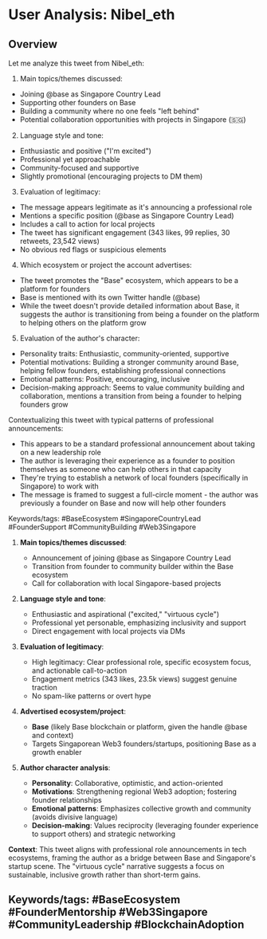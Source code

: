 # User Analysis: Nibel_eth

## Overview

<think>
Let me analyze this tweet from Nibel_eth:

1. Main topics/themes discussed:
- Joining @base as Singapore Country Lead
- Supporting other founders on Base
- Building a community where no one feels "left behind"
- Potential collaboration opportunities with projects in Singapore (🇸🇬)

2. Language style and tone:
- Enthusiastic and positive ("I'm excited")
- Professional yet approachable
- Community-focused and supportive
- Slightly promotional (encouraging projects to DM them)

3. Evaluation of legitimacy:
- The message appears legitimate as it's announcing a professional role
- Mentions a specific position (@base as Singapore Country Lead)
- Includes a call to action for local projects
- The tweet has significant engagement (343 likes, 99 replies, 30 retweets, 23,542 views)
- No obvious red flags or suspicious elements

4. Which ecosystem or project the account advertises:
- The tweet promotes the "Base" ecosystem, which appears to be a platform for founders
- Base is mentioned with its own Twitter handle (@base)
- While the tweet doesn't provide detailed information about Base, it suggests the author is transitioning from being a founder on the platform to helping others on the platform grow

5. Evaluation of the author's character:
- Personality traits: Enthusiastic, community-oriented, supportive
- Potential motivations: Building a stronger community around Base, helping fellow founders, establishing professional connections
- Emotional patterns: Positive, encouraging, inclusive
- Decision-making approach: Seems to value community building and collaboration, mentions a transition from being a founder to helping founders grow

Contextualizing this tweet with typical patterns of professional announcements:
- This appears to be a standard professional announcement about taking on a new leadership role
- The author is leveraging their experience as a founder to position themselves as someone who can help others in that capacity
- They're trying to establish a network of local founders (specifically in Singapore) to work with
- The message is framed to suggest a full-circle moment - the author was previously a founder on Base and now will help other founders

Keywords/tags: #BaseEcosystem #SingaporeCountryLead #FounderSupport #CommunityBuilding #Web3Singapore
</think>

1. **Main topics/themes discussed**:  
   - Announcement of joining @base as Singapore Country Lead  
   - Transition from founder to community builder within the Base ecosystem  
   - Call for collaboration with local Singapore-based projects  

2. **Language style and tone**:  
   - Enthusiastic and aspirational ("excited," "virtuous cycle")  
   - Professional yet personable, emphasizing inclusivity and support  
   - Direct engagement with local projects via DMs  

3. **Evaluation of legitimacy**:  
   - High legitimacy: Clear professional role, specific ecosystem focus, and actionable call-to-action  
   - Engagement metrics (343 likes, 23.5k views) suggest genuine traction  
   - No spam-like patterns or overt hype  

4. **Advertised ecosystem/project**:  
   - **Base** (likely Base blockchain or platform, given the handle @base and context)  
   - Targets Singaporean Web3 founders/startups, positioning Base as a growth enabler  

5. **Author character analysis**:  
   - **Personality**: Collaborative, optimistic, and action-oriented  
   - **Motivations**: Strengthening regional Web3 adoption; fostering founder relationships  
   - **Emotional patterns**: Emphasizes collective growth and community (avoids divisive language)  
   - **Decision-making**: Values reciprocity (leveraging founder experience to support others) and strategic networking  

**Context**: This tweet aligns with professional role announcements in tech ecosystems, framing the author as a bridge between Base and Singapore's startup scene. The "virtuous cycle" narrative suggests a focus on sustainable, inclusive growth rather than short-term gains.  

**Keywords/tags**: #BaseEcosystem #FounderMentorship #Web3Singapore #CommunityLeadership #BlockchainAdoption
---
